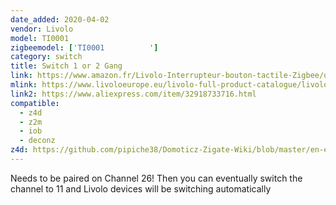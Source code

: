 ```yaml
---
date_added: 2020-04-02
vendor: Livolo
model: TI0001
zigbeemodel: ['TI0001          ']
category: switch 
title: Switch 1 or 2 Gang
link: https://www.amazon.fr/Livolo-Interrupteur-bouton-tactile-Zigbee/dp/B07VX5TV3G
mlink: https://www.livoloeurope.eu/livolo-full-product-catalogue/livolo-zigbee-touch-light-switches
link2: https://www.aliexpress.com/item/32918733716.html
compatible: 
  - z4d
  - z2m
  - iob
  - deconz
z4d: https://github.com/pipiche38/Domoticz-Zigate-Wiki/blob/master/en-eng/Livolo-corner.md
---
```

Needs to be paired on Channel 26!
Then you can eventually switch the channel to 11 and Livolo devices will be switching automatically
